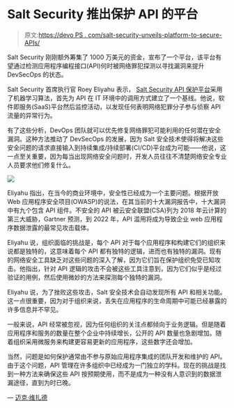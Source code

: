 # Salt Security 推出保护 API 的平台

> 原文:[https://devo PS . com/salt-security-unveils-platform-to-secure-APIs/](https://devops.com/salt-security-unveils-platform-to-secure-apis/)

Salt Security 刚刚额外筹集了 1000 万美元的资金，宣布了一个平台，该平台有望通过检测应用程序编程接口(API)何时被网络罪犯探测以寻找漏洞来提升 DevSecOps 的状态。

Salt Security 首席执行官 Roey Eliyahu 表示， [Salt Security API 保护平台](https://globenewswire.com/news-release/2019/01/29/1706913/0/en/Salt-Security-Unveils-Industry-s-First-Solution-to-Identify-and-Prevent-API-Attacks.html)采用了机器学习算法，首先为 API 在 IT 环境中的调用方式建立了一个基线。他说，软件即服务(SaaS)平台然后监控活动，以发现任何表明网络犯罪分子参与侦察 API 流量的异常行为。

有了这些分析，DevOps 团队就可以优先修复网络罪犯可能利用的任何潜在安全漏洞。这种方法推动了 DevSecOps 的发展，因为 Salt 安全技术使得将解决这些安全问题的请求直接输入到持续集成/持续部署(CI/CD)平台成为可能——他说，这一点至关重要，因为每当出现网络安全问题时，开发人员往往不清楚网络安全专业人员要求他们修复什么。

![](../Images/2a05f7499ab464021008f6d4d6274c95.png)

Eliyahu 指出，在当今的商业环境中，安全性已经成为一个主要问题。根据开放 Web 应用程序安全项目(OWASP)的说法，在其当前的十大漏洞报告中，十大漏洞中有九个包含 API 组件。不安全的 API 被云安全联盟(CSA)列为 2018 年云计算的第三大威胁，Gartner 预测，到 2022 年，API 滥用将成为导致企业 web 应用程序数据泄露的最常见攻击载体。

Eliyahu 说，组织面临的挑战是，每个 API 对于每个应用程序和构建它们的组织来说都是独特的，这意味着每个 API 都有独特的逻辑，进而也有独特的漏洞。现有的网络安全工具缺乏对这些问题的深入了解，因为它们旨在保护组织免受已知攻击。他指出，针对 API 逻辑的攻击不会被这些工具注意到，因为它们似乎是经过验证的用例，然后使用微妙的方法来探测每个独特的漏洞。

Eliyahu 说，为了挫败这些攻击，Salt 安全技术会自动发现所有 API 和相关功能。这一点很重要，因为对于组织来说，丢失在应用程序的生命周期中可能已经暴露的许多信息并不罕见。

一般来说，API 经常被忽视，因为任何组织的关注点都倾向于业务逻辑。但是随着应用程序和服务的数量在整个企业中持续增长，公开的 API 数量也急剧增加。随着组织采用微服务来构建更容易更新的应用程序，这些数字还会增加。

当然，问题是如何保护通常由不参与原始应用程序集成的团队开发和维护的 API。由于这个问题，API 管理在许多组织中已经成为一门独立的学科。现在的挑战是找到一种方法来确保这些 API 按预期使用，而不是成为一种没有人意识到的数据泄漏途径，直到为时已晚。

— [迈克·维扎德](https://devops.com/author/mike-vizard/)